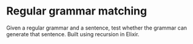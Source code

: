 # Regular grammar matching

Given a regular grammar and a sentence, test whether the grammar can generate that sentence. Built using recursion in Elixir.
